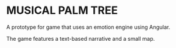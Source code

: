 # MUSICAL PALM TREE

A prototype for game that uses an emotion engine using Angular.

The game features a text-based narrative and a small map.
